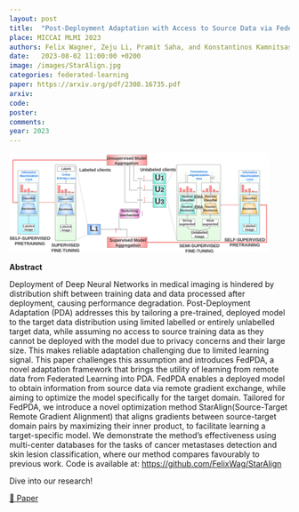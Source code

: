 ```yaml
---
layout: post
title:  "Post-Deployment Adaptation with Access to Source Data via Federated Learning and Source-Target Remote Gradient Alignment"
place: MICCAI MLMI 2023
authors: Felix Wagner, Zeju Li, Pramit Saha, and Konstantinos Kamnitsas
date:   2023-08-02 11:00:00 +0200
image: /images/StarAlign.jpg
categories: federated-learning
paper: https://arxiv.org/pdf/2308.16735.pdf
arxiv:
code: 
poster: 
comments:
year: 2023 
---
```


<style>
@media (max-width: 1000px) {
    .container {
        flex-direction: column;
        align-items: left;
    }
</style>


<div class="container" style="display: flex; align-items: center;">
    <div class="image" style="flex: 1; margin-right: 1cm;">
        <img src="/images/model_isofed_2.png" alt="Image" style="max-width:100%; height:auto;">
    </div>
</div>

**Abstract**

Deployment of Deep Neural Networks in medical imaging is
hindered by distribution shift between training data and data processed
after deployment, causing performance degradation. Post-Deployment
Adaptation (PDA) addresses this by tailoring a pre-trained, deployed
model to the target data distribution using limited labelled or entirely
unlabelled target data, while assuming no access to source training data
as they cannot be deployed with the model due to privacy concerns
and their large size. This makes reliable adaptation challenging due
to limited learning signal. This paper challenges this assumption and
introduces FedPDA, a novel adaptation framework that brings the
utility of learning from remote data from Federated Learning into PDA.
FedPDA enables a deployed model to obtain information from source
data via remote gradient exchange, while aiming to optimize the model
specifically for the target domain. Tailored for FedPDA, we introduce a
novel optimization method StarAlign(Source-Target Remote Gradient Alignment) that aligns gradients between source-target domain pairs by
maximizing their inner product, to facilitate learning a target-specific
model. We demonstrate the method’s effectiveness using multi-center
databases for the tasks of cancer metastases detection and skin lesion
classification, where our method compares favourably to previous work.
Code is available at: https://github.com/FelixWag/StarAlign

Dive into our research!

<a href="https://arxiv.org/pdf/2308.16735">&#x1F4C4; Paper</a> 

